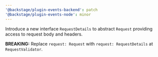 ```yaml
---
'@backstage/plugin-events-backend': patch
'@backstage/plugin-events-node': minor
---
```


Introduce a new interface `RequestDetails` to abstract `Request`
providing access to request body and headers.

**BREAKING:** Replace `request: Request` with `request: RequestDetails` at `RequestValidator`.

